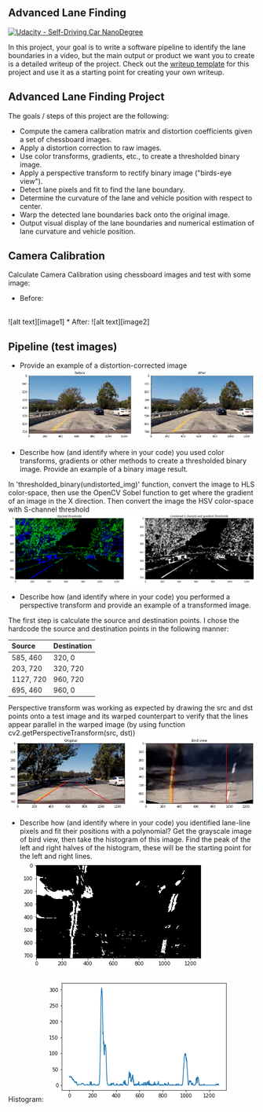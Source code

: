 ## Advanced Lane Finding
[![Udacity - Self-Driving Car NanoDegree](https://s3.amazonaws.com/udacity-sdc/github/shield-carnd.svg)](http://www.udacity.com/drive)


In this project, your goal is to write a software pipeline to identify the lane boundaries in a video, but the main output or product we want you to create is a detailed writeup of the project.  Check out the [writeup template](https://github.com/udacity/CarND-Advanced-Lane-Lines/blob/master/writeup_template.md) for this project and use it as a starting point for creating your own writeup.  

Advanced Lane Finding Project
---
The goals / steps of this project are the following:

* Compute the camera calibration matrix and distortion coefficients given a set of chessboard images.
* Apply a distortion correction to raw images.
* Use color transforms, gradients, etc., to create a thresholded binary image.
* Apply a perspective transform to rectify binary image ("birds-eye view").
* Detect lane pixels and fit to find the lane boundary.
* Determine the curvature of the lane and vehicle position with respect to center.
* Warp the detected lane boundaries back onto the original image.
* Output visual display of the lane boundaries and numerical estimation of lane curvature and vehicle position.

[image1]: ./camera_cal/calibration1.jpg "Before"
[image2]: ./output_images/camera_cal_outp/0.jpg "After"
[image3]: ./output_images/before_after.png
[image4]: ./output_images/threshold.png
[image5]: ./output_images/birdview.png
[image6]: ./output_images/grayscale.png
[image7]: ./output_images/histogram.png

[image5]: ./output_images/birdview.png
[image5]: ./output_images/birdview.png
[image5]: ./output_images/birdview.png


Camera Calibration
---
Calculate Camera Calibration using chessboard images and test with some image:

* Before:
<img scr="camera_cal/calibration1.jpg" width="500px">
![alt text][image1]
* After:
![alt text][image2]

Pipeline (test images)
---
* Provide an example of a distortion-corrected image
![alt text][image3]

* Describe how (and identify where in your code) you used color transforms, gradients or other methods to create a thresholded binary image. Provide an example of a binary image result.

In 'thresholded_binary(undistorted_img)' function, convert the image to HLS color-space, then use the OpenCV Sobel function to get where the gradient of an image in the X direction. Then convert the image the HSV color-space with S-channel threshold
![alt text][image4]

* Describe how (and identify where in your code) you performed a perspective transform and provide an example of a transformed image.

The first step is calculate the source and destination points. I chose the hardcode the source and destination points in the following manner:

| Source      |    Destination	   |
|:------------|:-------------------|
| 585, 460    | 320, 0			   |
| 203, 720    | 320, 720           |
| 1127, 720	  |	960, 720    	   |
| 695, 460	  | 960, 0             |

Perspective transform was working as expected by drawing the src and dst points onto a test image and its warped counterpart to verify that the lines appear parallel in the warped image (by using function cv2.getPerspectiveTransform(src, dst))
![alt text][image5]

* Describe how (and identify where in your code) you identified lane-line pixels and fit their positions with a polynomial?
Get the grayscale image of bird view, then take the histogram of this image. Find the peak of the left and right halves of the histogram, these will be the starting point for the left and right lines.
![alt text][image6]

Histogram:
![alt text][image7]








